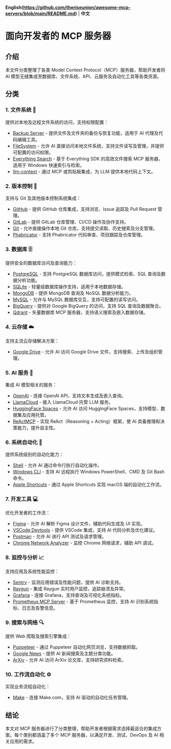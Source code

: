 **English(https://github.com/theriseunion/awesome-mcp-servers/blob/main/README.md)** | **中文**

# 面向开发者的 MCP 服务器

## 介绍
本文件分类整理了各类 Model Context Protocol（MCP）服务器，帮助开发者将 AI 模型无缝集成至数据库、文件系统、API、云服务及自动化工具等各类资源。

## 分类

### 1. **文件系统** 📂
提供对本地及远程文件系统的访问，支持权限配置：
- [Backup Server](https://github.com/hexitex/MCP-Backup-Server) - 提供文件及文件夹的备份与恢复功能，适用于 AI 代理及代码编辑工具。
- [FileSystem](https://github.com/modelcontextprotocol/servers/tree/main/src/filesystem) - 允许 AI 直接访问本地文件系统，支持文件读写及管理，并提供可配置的访问权限。
- [Everything Search](https://github.com/mamertofabian/mcp-everything-search) - 基于 Everything SDK 的高效文件搜索 MCP 服务器，适用于 Windows 快速索引与检索。
- [llm-context](https://github.com/cyberchitta/llm-context.py) - 通过 MCP 或剪贴板集成，为 LLM 提供本地代码上下文。

### 2. **版本控制** 🔄
支持与 Git 及其他版本控制系统集成：
- [GitHub](https://github.com/modelcontextprotocol/servers/tree/main/src/github) - 提供 GitHub 仓库集成，支持浏览、Issue 追踪及 Pull Request 管理。
- [GitLab](https://github.com/modelcontextprotocol/servers/tree/main/src/gitlab) - 提供 GitLab 仓库管理、CI/CD 操作及协作支持。
- [Git](https://github.com/modelcontextprotocol/servers/tree/main/src/git) - 允许直接操作本地 Git 仓库，支持提交读取、历史搜索及分支管理。
- [Phabricator](https://github.com/baba786/phabricator-mcp-server) - 支持 Phabricator 代码审查、项目跟踪及仓库管理。

### 3. **数据库** 🗄️
提供安全的数据库访问及查询能力：
- [PostgreSQL](https://github.com/modelcontextprotocol/servers/tree/main/src/postgres) - 支持 PostgreSQL 数据库访问，提供模式检索、SQL 查询及数据分析功能。
- [SQLite](https://github.com/modelcontextprotocol/servers/tree/main/src/sqlite) - 轻量级数据库操作支持，适用于本地数据存储。
- [MongoDB](https://github.com/kiliczsh/mcp-mongo-server) - 提供 MongoDB 查询及 NoSQL 数据分析能力。
- [MySQL](https://github.com/designcomputer/mysql_mcp_server) - 允许与 MySQL 数据库交互，支持可配置的读写访问。
- [BigQuery](https://github.com/LucasHild/mcp-server-bigquery) - 提供对 Google BigQuery 的访问，支持 SQL 查询及数据聚合。
- [Qdrant](https://github.com/qdrant/mcp-server-qdrant/) - 矢量数据库 MCP 服务器，支持语义搜索及嵌入数据存储。

### 4. **云存储** ☁️
支持主流云存储解决方案：
- [Google Drive](https://github.com/modelcontextprotocol/servers/tree/main/src/gdrive) - 允许 AI 访问 Google Drive 文件，支持搜索、上传及组织管理。

### 5. **AI 服务** 🤝
集成 AI 模型相关的服务：
- [OpenAI](https://github.com/pierrebrunelle/mcp-server-openai) - 连接 OpenAI API，支持文本生成及嵌入查询。
- [LlamaCloud](https://github.com/run-llama/mcp-server-llamacloud) - 接入 LlamaCloud 托管 LLM 服务。
- [HuggingFace Spaces](https://github.com/evalstate/mcp-hfspace) - 允许 AI 访问 HuggingFace Spaces，支持模型、数据集及应用托管。
- [ReActMCP](https://github.com/mshojaei77/ReActMCP) - 实现 ReAct（Reasoning + Acting）框架，使 AI 具备推理和决策能力，提升自主性。

### 6. **系统自动化** 🤖
提供系统级别的自动化能力：
- [Shell](https://github.com/rusiaaman/wcgw) - 允许 AI 通过命令行执行自动化操作。
- [Windows CLI](https://github.com/SimonB97/win-cli-mcp-server) - 支持 AI 远程执行 Windows PowerShell、CMD 及 Git Bash 命令。
- [Apple Shortcuts](https://github.com/recursechat/mcp-server-apple-shortcuts) - 通过 Apple Shortcuts 实现 macOS 端的自动化工作流。

### 7. **开发工具** 💻
优化开发者的工作流：
- [Figma](https://github.com/GLips/Figma-Context-MCP) - 允许 AI 解析 Figma 设计文件，辅助代码生成及 UI 实现。
- [VSCode Devtools](https://github.com/biegehydra/BifrostMCP) - 提供 VSCode 集成，支持 AI 代码分析及优化建议。
- [Postman](https://github.com/delano/postman-mcp-server) - 允许 AI 进行 API 测试及请求管理。
- [Chrome Network Analyzer](https://github.com/weetime/chrome-network-analyzer) - 监控 Chrome 网络请求，辅助 API 调试。

### 8. **监控与分析** 📈
支持应用及系统性能监控：
- [Sentry](https://github.com/modelcontextprotocol/servers/tree/main/src/sentry) - 监测应用错误及性能问题，提供 AI 诊断支持。
- [Raygun](https://github.com/MindscapeHQ/mcp-server-raygun) - 集成 Raygun 实时用户监控，追踪崩溃及异常。
- [Grafana](https://github.com/grafana/mcp-grafana) - 连接 Grafana，支持查询及可视化系统指标。
- [Prometheus MCP Server](https://github.com/weetime/prometheus-mcp-server) - 基于 Prometheus 监控，支持 AI 识别系统指标、日志及告警信息。

### 9. **搜索与网络** 🔍
提供 Web 爬取及搜索引擎集成：
- [Puppeteer](https://github.com/modelcontextprotocol/servers/tree/main/src/puppeteer) - 通过 Puppeteer 自动化网页浏览，支持数据抓取。
- [Google News](https://github.com/ChanMeng666/server-google-news) - 提供 AI 新闻搜索及主题分类功能。
- [ArXiv](https://github.com/blazickjp/arxiv-mcp-server) - 允许 AI 访问 ArXiv 论文库，支持研究资料检索。

### 10. **工作流自动化** ⚙️
实现业务流程自动化：
- [Make](https://github.com/integromat/make-mcp-server) - 连接 Make.com，支持 AI 驱动的自动化任务管理。

## 结论
本文对 MCP 服务器进行了分类整理，帮助开发者根据需求选择最适合的集成方案。每个类别都涵盖了多个 MCP 服务器，以满足开发、测试、DevOps 及 AI 相关应用的需求。
